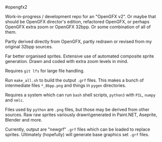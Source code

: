#opengfx2

Work-in-progress / development repo for an "OpenGFX v2". Or maybe that should be OpenGFX director's edition, refactored OpenGFX, or perhaps OpenGFX extra zoom or OpenGFX 32bpp. Or some combination of all of them.

Partly derived directly from OpenGFX, partly redrawn or revised from my original 32bpp sources.

Far better organised sprites. Extensive use of automated composite sprite generation. Drawn and coded with extra zoom levels in mind.

Requires `git lfs` for large file handling.

Run `make_all.sh` to build the output `.grf` files. This makes a bunch of intermediate files `*_8bpp.png` and things in `pygen` directories.

Requires a system which can run `bash` shell scripts, `python3` with `PIL`, `numpy` and `nmlc`.

Files used by `python` are `.png` files, but those may be derived from other sources. Raw raw sprites variously drawn\generated in Paint.NET, Aseprite, Blender and more.

Currently, output are "newgrf" `.grf` files which can be loaded to replace sprites. Ultimately (hopefully) will generate base graphics set `.grf` files.